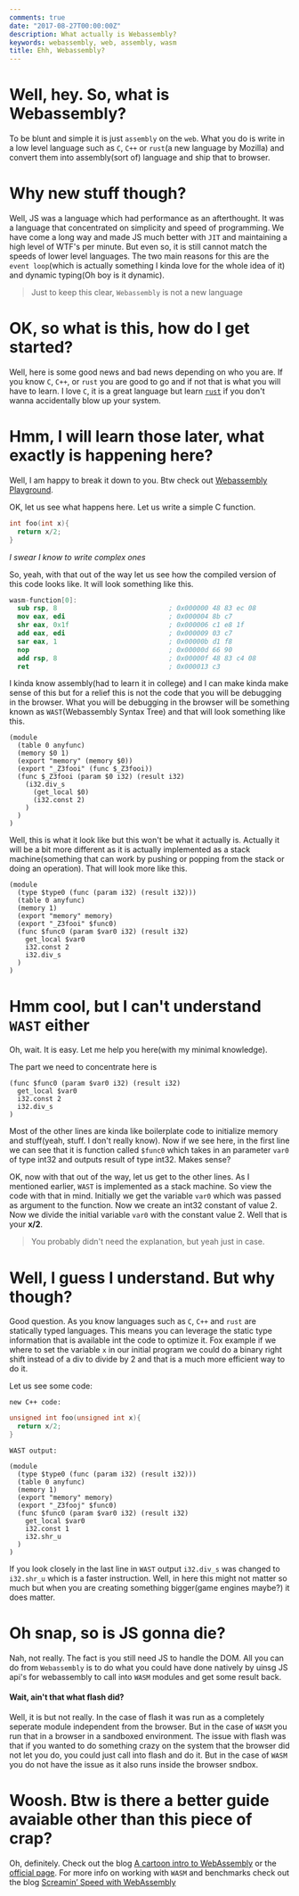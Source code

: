 ```yaml
---
comments: true
date: "2017-08-27T00:00:00Z"
description: What actually is Webassembly?
keywords: webassembly, web, assembly, wasm
title: Ehh, Webassembly?
---
```


# Well, hey. So, what is Webassembly?

To be blunt and simple it is just `assembly` on the `web`. What you do is write in a low level language such as `C`, `C++` or `rust`(a new language by Mozilla) and convert them into assembly(sort of) language and ship that to browser.

# Why new stuff though?

Well, JS was a language which had performance as an afterthought. It was a language that concentrated on simplicity and speed of programming. We have come a long way and made JS much better with `JIT` and maintaining a high level of WTF's per minute. But even so, it is still cannot match the speeds of lower level languages. The two main reasons for this are the `event loop`(which is actually something I kinda love for the whole idea of it) and dynamic typing(Oh boy is it dynamic).

> Just to keep this clear, `Webassembly` is not a new language

# OK, so what is this, how do I get started?

Well, here is some good news and bad news depending on who you are. If you know `C`, `C++`, or `rust` you are good to go and if not that is what you will have to learn. I love `C`, it is a great language but learn [`rust`](https://www.rust-lang.org/) if you don't wanna accidentally blow up your system.

# Hmm, I will learn those later, what exactly is happening here?

Well, I am happy to break it down to you. Btw check out [Webassembly Playground](https://mbebenita.github.io/WasmExplorer/).

OK, let us see what happens here. Let us write a simple C function.
```c
int foo(int x){
  return x/2;
}
```
*I swear I know to write complex ones*

So, yeah, with that out of the way let us see how the compiled version of this code looks like. It will look something like this.

```nasm
wasm-function[0]:
  sub rsp, 8                            ; 0x000000 48 83 ec 08
  mov eax, edi                          ; 0x000004 8b c7
  shr eax, 0x1f                         ; 0x000006 c1 e8 1f
  add eax, edi                          ; 0x000009 03 c7
  sar eax, 1                            ; 0x00000b d1 f8
  nop                                   ; 0x00000d 66 90
  add rsp, 8                            ; 0x00000f 48 83 c4 08
  ret                                   ; 0x000013 c3
```
I kinda know assembly(had to learn it in college) and I can make kinda make sense of this but for a relief this is not the code that you will be debugging in the browser. What you will be debugging in the browser will be something known as `WAST`(Webassembly Syntax Tree) and that will look something like this.
```wast
(module
  (table 0 anyfunc)
  (memory $0 1)
  (export "memory" (memory $0))
  (export "_Z3fooi" (func $_Z3fooi))
  (func $_Z3fooi (param $0 i32) (result i32)
    (i32.div_s
      (get_local $0)
      (i32.const 2)
    )
  )
)
```
Well, this is what it look like but this won't be what it actually is. Actually it will be a bit more different as it is actually implemented as a stack machine(something that can work by pushing or popping from the stack or doing an operation). That will look more like this.
```wast
(module
  (type $type0 (func (param i32) (result i32)))
  (table 0 anyfunc)
  (memory 1)
  (export "memory" memory)
  (export "_Z3fooi" $func0)
  (func $func0 (param $var0 i32) (result i32)
    get_local $var0
    i32.const 2
    i32.div_s
  )
)
```

# Hmm cool, but I can't understand `WAST` either

Oh, wait. It is easy. Let me help you here(with my minimal knowledge).

The part we need to concentrate here is 
```wast
(func $func0 (param $var0 i32) (result i32)
  get_local $var0
  i32.const 2
  i32.div_s
)
```
Most of the other lines are kinda like boilerplate code to initialize memory and stuff(yeah, stuff. I don't really know). Now if we see here, in the first line we can see that it is function called `$func0` which takes in an parameter `var0` of type int32 and outputs result of type int32. Makes sense?

OK, now with that out of the way, let us get to the other lines. As I mentioned earlier, `WAST` is implemented as a stack machine. So view the code with that in mind.
Initially we get the variable `var0` which was passed as argument to the function. Now we create an int32 constant of value 2. Now we divide the initial variable `var0` with the constant value 2. Well that is your **x/2**.

> You probably didn't need the explanation, but yeah just in case.

# Well, I guess I understand. But why though?

Good question. As you know languages such as `C`, `C++` and `rust` are statically typed languages. This means you can leverage the static type information that is available int the code to optimize it. Fox example if we where to set the variable `x` in our initial program we could do a binary right shift instead of a div to divide by 2 and that is a much more efficient way to do it.

Let us see some code:

`new C++ code:`
```c
unsigned int foo(unsigned int x){
  return x/2;
}
```

`WAST output:`
```wasst
(module
  (type $type0 (func (param i32) (result i32)))
  (table 0 anyfunc)
  (memory 1)
  (export "memory" memory)
  (export "_Z3fooj" $func0)
  (func $func0 (param $var0 i32) (result i32)
    get_local $var0
    i32.const 1
    i32.shr_u
  )
)
```
If you look closely in the last line in `WAST` output `i32.div_s` was changed to `i32.shr_u` which is a faster instruction. Well, in here this might not matter so much but when you are creating something bigger(game engines maybe?) it does matter.

# Oh snap, so is JS gonna die?

Nah, not really. The fact is you still need JS to handle the DOM. All you can do from `Webassembly` is to do what you could have done natively by uinsg JS api's for webassembly to call into `WASM` modules and get some result back.

#### Wait, ain't that what flash did?

Well, it is but not really. In the case of flash it was run as a completely seperate module independent from the browser. But in the case of `WASM` you run that in a browser in a sandboxed environment. The issue with flash was that if you wanted to do something crazy on the system that the browser did not let you do, you could just call into flash and do it. But in the case of `WASM` you do not have the issue as it also runs inside the browser sndbox.

# Woosh. Btw is there a better guide avaiable other than this piece of crap?

Oh, definitely. Check out the blog [A cartoon intro to WebAssembly](https://hacks.mozilla.org/2017/02/a-cartoon-intro-to-webassembly/) or the [official page](http://webassembly.org/). For more info on working with `WASM` and benchmarks check out the blog [Screamin’ Speed with WebAssembly](https://hackernoon.com/screamin-speed-with-webassembly-b30fac90cd92)
